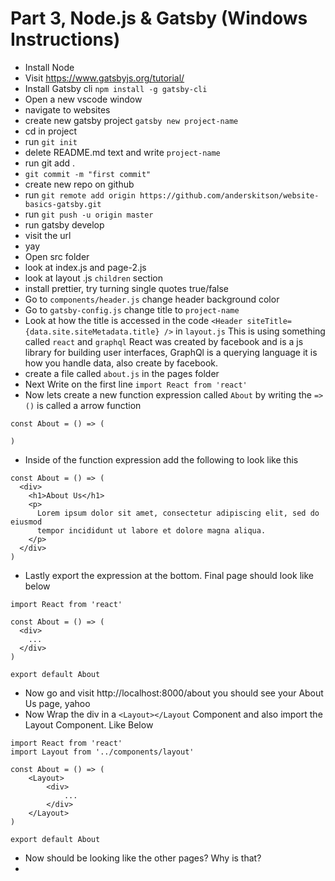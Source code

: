 # Part 3, Node.js & Gatsby (Windows Instructions)

- Install Node
- Visit https://www.gatsbyjs.org/tutorial/
- Install Gatsby cli `npm install -g gatsby-cli`
- Open a new vscode window
- navigate to websites
- create new gatsby project `gatsby new project-name`
- cd in project
- run `git init`
- delete README.md text and write `project-name`
- run git add .
- `git commit -m "first commit"`
- create new repo on github
- run `git remote add origin https://github.com/anderskitson/website-basics-gatsby.git`
- run `git push -u origin master`
- run gatsby develop
- visit the url
- yay
- Open src folder
- look at index.js and page-2.js
- look at layout .js `children` section
- install prettier, try turning single quotes true/false
- Go to `components/header.js` change header background color
- Go to `gatsby-config.js` change title to `project-name`
- Look at how the title is accessed in the code `<Header siteTitle={data.site.siteMetadata.title} />` in `layout.js` This is using something called `react` and `graphql` React was created by facebook and is a js library for building user interfaces, GraphQl is a querying language it is how you handle data, also create by facebook.
- create a file called `about.js` in the pages folder
- Next Write on the first line `import React from 'react'`
- Now lets create a new function expression called `About` by writing the `=> ()` is called a arrow function
```
const About = () => (

)
```
- Inside of the function expression add the following to look like this

```
const About = () => (
  <div>
    <h1>About Us</h1>
    <p>
      Lorem ipsum dolor sit amet, consectetur adipiscing elit, sed do eiusmod
      tempor incididunt ut labore et dolore magna aliqua. 
    </p>
  </div>
)
```
- Lastly export the expression at the bottom. Final page should look like below

```
import React from 'react'

const About = () => (
  <div>
    ...
  </div>
)

export default About
```
- Now go and visit http://localhost:8000/about you should see your About Us page, yahoo
- Now Wrap the div in a `<Layout></Layout` Component and also import the Layout Component. Like Below
```
import React from 'react'
import Layout from '../components/layout'

const About = () => (
    <Layout>
        <div>
            ...
        </div>
    </Layout>
)

export default About
```
- Now should be looking like the other pages? Why is that?
- 
